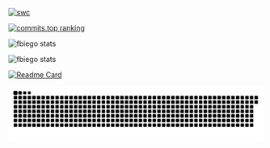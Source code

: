 <!--### Hi there 👋 -->

[![swc](http://www.biego.tech/sweatcoin/)](https://sweatco.in/hi/fbiego)

[![commits.top ranking](http://biego.tech/commits?user=fbiego&country=kenya&bg_color=111&text_color=77fe89&border_color=77fe89)](https://commits.top/kenya.html)

<!--
**fbiego/fbiego** is a ✨ _special_ ✨ repository because its `README.md` (this file) appears on your GitHub profile.

Here are some ideas to get you started:

- 🔭 I’m currently working on ...
- 🌱 I’m currently learning ...
- 👯 I’m looking to collaborate on ...
- 🤔 I’m looking for help with ...
- 💬 Ask me about ...
- 📫 How to reach me: ...
- 😄 Pronouns: ...
- ⚡ Fun fact: ...
-->
![fbiego stats](https://github-readme-stats.vercel.app/api?username=fbiego&show_icons=true&theme=chartreuse-dark)

![fbiego stats](https://github-readme-stats.vercel.app/api/top-langs/?username=fbiego&layout=compact&show_icons=true&theme=chartreuse-dark)

[![Readme Card](https://github-readme-stats.vercel.app/api/pin/?username=fbiego&repo=followers-vs-following&show_owner=true&theme=chartreuse-dark)](https://github.com/fbiego/followers-vs-following)



![Snake animation](https://github.com/Lucbm99/Lucbm99/blob/output/github-contribution-grid-snake.svg)

